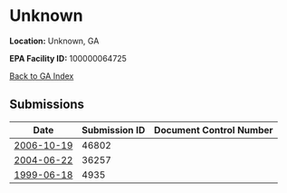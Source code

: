 # Unknown

**Location:** Unknown, GA

**EPA Facility ID:** 100000064725

[Back to GA Index](../../index.md)

## Submissions

| Date | Submission ID | Document Control Number |
|------|--------------|-------------------------|
| [2006-10-19](submissions/46802.md) | 46802 |  |
| [2004-06-22](submissions/36257.md) | 36257 |  |
| [1999-06-18](submissions/4935.md) | 4935 |  |
